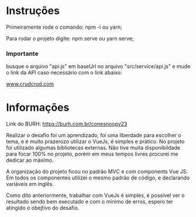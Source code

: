# Instruções

Primeiramente rode o comando: npm -i ou yarn;

Para rodar o projeto digite: npm serve ou yarn serve;

### Importante

busque o arquivo "api.js" em baseUrl no arquivo "src/service/api.js" e mude o link da API caso necessário com o link abaixo:

www.crudcrud.com

# Informações

Link do BURH: https://burh.com.br/conesnoopy23

Realizar o desafio foi um aprendizado, foi uma liberdade para escolher o tema, e é muito prazerozo utilizar o VueJs, é simples e prático.
No projeto foi utilizado algumas bibliotecas externas. Não tive muita disponibildade para focar 100% no projeto, porém em meus tempos livres procurei me dedicar ao máximo.

A organização do projeto ficou no padrão MVC e com components Vue JS. Em todos os componentes utilizei o mesmo padrão de código, e declarando variáveis em inglês.

Como dito anteriormente, trabalhar com VueJs é simples, é possível ver o resultado sendo bem executado e com o mínimo de erros, espero ter atingido o obejtivo do desafio.
